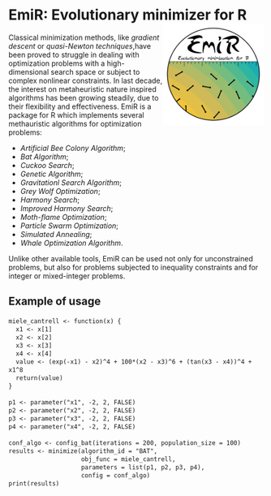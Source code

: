 
# EmiR: Evolutionary minimizer for R <img src="man/figures/EmirLogo.png" align="right" width="200" />

Classical minimization methods, like *gradient descent* or *quasi-Newton techniques*,have been proved to struggle in dealing with optimization problems with a high-dimensional search space or subject to complex nonlinear constraints. In last decade, the interest on metaheuristic nature inspired algorithms has been growing steadily, due to their flexibility and effectiveness. EmiR is a package for R which implements several methauristic algorithms for optimization problems:

* *Artificial Bee Colony Algorithm*;
* *Bat Algorithm*;
* *Cuckoo Search*;
* *Genetic Algorithm*;
* *Gravitationl Search Algorithm*;
* *Grey Wolf Optimization*;
* *Harmony Search*;
* *Improved Harmony Search*;
* *Moth-flame Optimization*;
* *Particle Swarm Optimization*;
* *Simulated Annealing*;
* *Whale Optimization Algorithm*. 

Unlike other available tools, EmiR can be used not only for unconstrained problems, but also for problems subjected to inequality constraints and for integer or mixed-integer problems. 

## Example of usage

```
miele_cantrell <- function(x) {
  x1 <- x[1]
  x2 <- x[2]
  x3 <- x[3]
  x4 <- x[4]
  value <- (exp(-x1) - x2)^4 + 100*(x2 - x3)^6 + (tan(x3 - x4))^4 + x1^8
  return(value)
}

p1 <- parameter("x1", -2, 2, FALSE)
p2 <- parameter("x2", -2, 2, FALSE)
p3 <- parameter("x3", -2, 2, FALSE)
p4 <- parameter("x4", -2, 2, FALSE)

conf_algo <- config_bat(iterations = 200, population_size = 100)
results <- minimize(algorithm_id = "BAT", 
                    obj_func = miele_cantrell, 
                    parameters = list(p1, p2, p3, p4),
                    config = conf_algo)
print(results)
```

